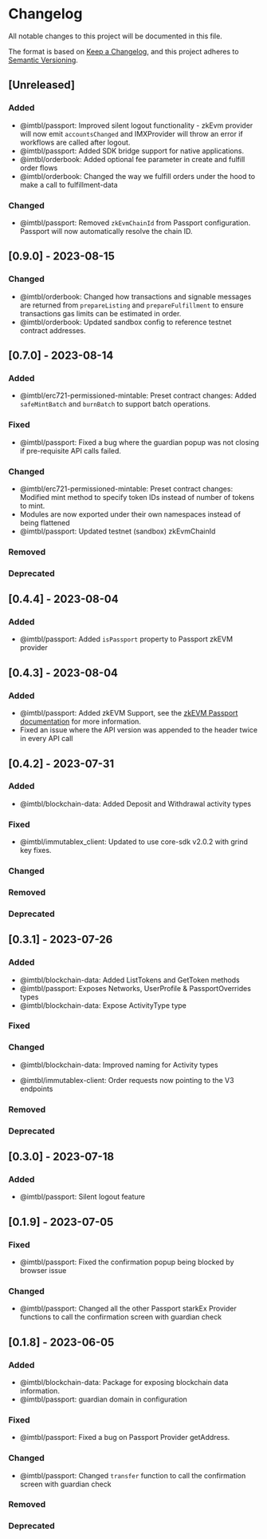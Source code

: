 # Changelog

All notable changes to this project will be documented in this file.

The format is based on [Keep a Changelog](https://keepachangelog.com/en/1.0.0/),
and this project adheres to [Semantic Versioning](https://semver.org/spec/v2.0.0.html).

## [Unreleased]

### Added

- @imtbl/passport: Improved silent logout functionality - zkEvm provider will now emit `accountsChanged` and IMXProvider will throw an error if workflows are called after logout.
- @imtbl/passport: Added SDK bridge support for native applications.
- @imtbl/orderbook: Added optional fee parameter in create and fulfill order flows
- @imtbl/orderbook: Changed the way we fulfill orders under the hood to make a call to fulfillment-data

### Changed

- @imtbl/passport: Removed `zkEvmChainId` from Passport configuration. Passport will now automatically resolve the chain ID.

## [0.9.0] - 2023-08-15
### Changed

- @imtbl/orderbook: Changed how transactions and signable messages are returned from `prepareListing` and `prepareFulfillment` to ensure transactions gas limits can be estimated in order.
- @imtbl/orderbook: Updated sandbox config to reference testnet contract addresses.

## [0.7.0] - 2023-08-14

### Added

- @imtbl/erc721-permissioned-mintable: Preset contract changes: Added `safeMintBatch` and `burnBatch` to support batch operations.

### Fixed

- @imtbl/passport: Fixed a bug where the guardian popup was not closing if pre-requisite API calls failed.

### Changed

- @imtbl/erc721-permissioned-mintable: Preset contract changes: Modified mint method to specify token IDs instead of number of tokens to mint.
- Modules are now exported under their own namespaces instead of being flattened
- @imtbl/passport: Updated testnet (sandbox) zkEvmChainId

### Removed

### Deprecated

## [0.4.4] - 2023-08-04

### Added

- @imtbl/passport: Added `isPassport` property to Passport zkEVM provider

## [0.4.3] - 2023-08-04

### Added

- @imtbl/passport: Added zkEVM Support, see the [zkEVM Passport documentation](https://docs.immutable.com/docs/zkevm/products/passport/) for more information.
- Fixed an issue where the API version was appended to the header twice in every API call

## [0.4.2] - 2023-07-31

### Added

- @imtbl/blockchain-data: Added Deposit and Withdrawal activity types

### Fixed

- @imtbl/immutablex_client: Updated to use core-sdk v2.0.2 with grind key fixes.

### Changed

### Removed

### Deprecated

## [0.3.1] - 2023-07-26

### Added

- @imtbl/blockchain-data: Added ListTokens and GetToken methods
- @imtbl/passport: Exposes Networks, UserProfile & PassportOverrides types
- @imtbl/blockchain-data: Expose ActivityType type

### Fixed

### Changed
- @imtbl/blockchain-data: Improved naming for Activity types

- @imtbl/immutablex-client: Order requests now pointing to the V3 endpoints

### Removed

### Deprecated


## [0.3.0] - 2023-07-18

### Added

- @imtbl/passport: Silent logout feature

## [0.1.9] - 2023-07-05

### Fixed

- @imtbl/passport: Fixed the confirmation popup being blocked by browser issue

### Changed
- @imtbl/passport: Changed all the other Passport starkEx Provider functions to call the confirmation screen with guardian check

## [0.1.8] - 2023-06-05

### Added

- @imtbl/blockchain-data: Package for exposing blockchain data information.
- @imtbl/passport: guardian domain in configuration

### Fixed

- @imtbl/passport: Fixed a bug on Passport Provider getAddress.

### Changed

- @imtbl/passport: Changed `transfer` function to call the confirmation screen with guardian check

### Removed

### Deprecated
